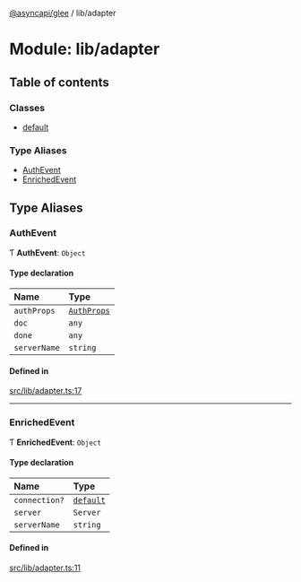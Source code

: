 [@asyncapi/glee](../README.md) / lib/adapter

# Module: lib/adapter

## Table of contents

### Classes

- [default](../classes/lib_adapter.default.md)

### Type Aliases

- [AuthEvent](lib_adapter.md#authevent)
- [EnrichedEvent](lib_adapter.md#enrichedevent)

## Type Aliases

### AuthEvent

Ƭ **AuthEvent**: `Object`

#### Type declaration

| Name | Type |
| :------ | :------ |
| `authProps` | [`AuthProps`](lib.md#authprops) |
| `doc` | `any` |
| `done` | `any` |
| `serverName` | `string` |

#### Defined in

[src/lib/adapter.ts:17](https://github.com/asyncapi/glee/blob/75f1ced/src/lib/adapter.ts#L17)

___

### EnrichedEvent

Ƭ **EnrichedEvent**: `Object`

#### Type declaration

| Name | Type |
| :------ | :------ |
| `connection?` | [`default`](../classes/lib_connection.default.md) |
| `server` | `Server` |
| `serverName` | `string` |

#### Defined in

[src/lib/adapter.ts:11](https://github.com/asyncapi/glee/blob/75f1ced/src/lib/adapter.ts#L11)
